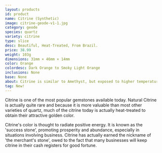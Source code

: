 ```yaml
---
layout: products
id: product
name: Citrine (Synthetic)
image: citrine-geode-v1-1.jpg
category: geode
species: quartz
variety: citrine
type: slice
desc: Beautiful, Heat-Treated, From Brazil.
price: 38.99
weight: 103g
dimensions: 31mm × 46mm × 14mm
color: Orange
colordesc: Dark Orange to Smoky Light Orange
inclusions: None
base: None
about: Citrine is similar to Amethyst, but exposed to higher temperatures which cause the orange colorization. 
tag: New!
---
```


Citrine is one of the most popular gemstones available today. Natural Citrine is actually quite rare and because it is more valuable than most other varieties of quartz, much of the citrine today is actually heat-treated to obtain their attractive golden color.

Citrine's color is thought to radiate positive energy. It is known as the 'success stone', promoting prosperity and abundance, especially in situations involving business. Citrine has actually earned the nickname of 'the merchant's stone', owed to the fact that many businesses will keep citrine in their cash registers for good fortune.